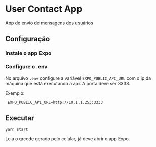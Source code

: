 # User Contact App
App de envio de mensagens dos usuários

## Configuração

### Instale o app Expo
### Configure o .env

No arquivo `.env` configure a variável `EXPO_PUBLIC_API_URL` com o ip da máquina que está executando a api.
A porta deve ser 3333.

Exemplo:
```
 EXPO_PUBLIC_API_URL=http://10.1.1.253:3333
```

## Executar
```yarn start```  

Leia o qrcode gerado pelo celular, já deve abrir o app Expo. 
